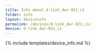 ```yaml
---
title: Info about d-link_dwr-921_c1
folder: info
layout: deviceinfo
permalink: /devices/d-link_dwr-921_c1/
device: d-link_dwr-921_c1
---
```

{% include templates/device_info.md %}
